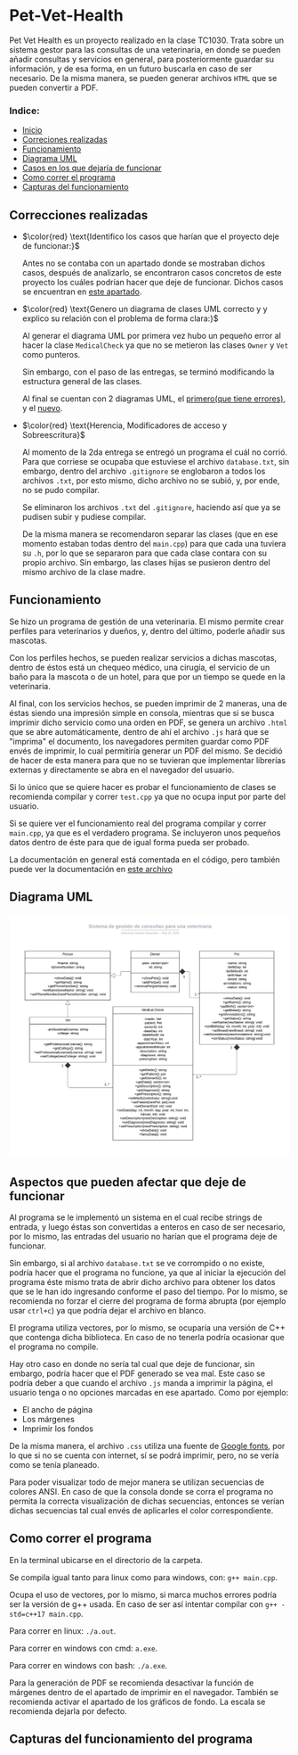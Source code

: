 # Pet-Vet-Health
 
Pet Vet Health es un proyecto realizado en la clase TC1030. Trata sobre un sistema gestor para las consultas de una veterinaria, en donde se pueden añadir consultas y servicios en general, para posteriormente guardar su información, y de esa forma, en un futuro buscarla en caso de ser necesario. De la misma manera, se pueden generar archivos `HTML` que se pueden convertir a PDF.

### Indice:

 - [Inicio](#pet-vet-health)
 - [Correciones realizadas](#correcciones-realizadas)
 - [Funcionamiento](#funcionamiento)
 - [Diagrama UML](#diagrama-uml)
 - [Casos en los que dejaría de funcionar](#aspectos-que-pueden-afectar-que-deje-de-funcionar)
 - [Como correr el programa](#como-correr-el-programa)
 - [Capturas del funcionamiento](#capturas-del-funcionamiento-del-programa)

## Correcciones realizadas

 - $\color{red} \text{Identifico los casos que harían que el proyecto deje de funcionar:}$

    Antes no se contaba con un apartado donde se mostraban dichos casos, después de analizarlo, se encontraron casos concretos de este proyecto los cuáles podrían hacer que deje de funcionar. Dichos casos se encuentran en [este apartado](#aspectos-que-pueden-afectar-que-deje-de-funcionar).

 - $\color{red} \text{Genero un diagrama de clases UML correcto y y explico su relación con el problema de forma clara:}$

    Al generar el diagrama UML por primera vez hubo un pequeño error al hacer la clase `MedicalCheck` ya que no se metieron las clases `Owner` y `Vet` como punteros.

    Sin embargo, con el paso de las entregas, se terminó modificando la estructura general de las clases.

    Al final se cuentan con 2 diagramas UML, el [primero(que tiene errores)]("https://github.com/EdCanCe/Pet-Vet-Health/blob/main/Extra/oldUML.jpeg"), y el [nuevo](#diagrama-uml).

 - $\color{red} \text{Herencia, Modificadores de acceso y Sobreescritura}$

   Al momento de la 2da entrega se entregó un programa el cuál no corrió. Para que corriese se ocupaba que estuviese el archivo `database.txt`, sin embargo, dentro del archivo `.gitignore` se englobaron a todos los archivos `.txt`, por esto mismo, dicho archivo no se subió, y, por ende, no se pudo compilar.

   Se eliminaron los archivos `.txt` del `.gitignore`, haciendo así que ya se pudisen subir y pudiese compilar.

   De la misma manera se recomendaron separar las clases (que en ese momento estaban todas dentro del `main.cpp`) para que cada una tuviera su `.h`, por lo que se separaron para que cada clase contara con su propio archivo. Sin embargo, las clases hijas se pusieron dentro del mismo archivo de la clase madre.


## Funcionamiento

Se hizo un programa de gestión de una veterinaria. El mismo permite crear perfiles para veterinarios y dueños, y, dentro del último, poderle añadir sus mascotas.

Con los perfiles hechos, se pueden realizar servicios a dichas mascotas, dentro de éstos está un chequeo médico, una cirugía, el servicio de un baño para la mascota o de un hotel, para que por un tiempo se quede en la veterinaria.

Al final, con los servicios hechos, se pueden imprimir de 2 maneras, una de éstas siendo una impresión simple en consola, mientras que si se busca imprimir dicho servicio como una orden en PDF, se genera un archivo `.html` que se abre automáticamente, dentro de ahí el archivo `.js` hará que se "imprima" el documento, los navegadores permiten guardar como PDF envés de imprimir, lo cual permitiría generar un PDF del mismo. Se decidió de hacer de esta manera para que no se tuvieran que implementar librerías externas y directamente se abra en el navegador del usuario.

Si lo único que se quiere hacer es probar el funcionamiento de clases se recomienda compilar y correr `test.cpp` ya que no ocupa input por parte del usuario. 

Si se quiere ver el funcionamiento real del programa compilar y correr `main.cpp`, ya que es el verdadero programa. Se incluyeron unos pequeños datos dentro de éste para que de igual forma pueda ser probado.

La documentación en general está comentada en el código, pero también puede ver la documentación en [este archivo](https://github.com/EdCanCe/Pet-Vet-Health/blob/main/Extra/Documentation.md)

## Diagrama UML

![](Extra/UML.jpeg)

## Aspectos que pueden afectar que deje de funcionar

Al programa se le implementó un sistema en el cual recibe strings de entrada, y luego éstas son convertidas a enteros en caso de ser necesario, por lo mismo, las entradas del usuario no harían que el programa deje de funcionar.

Sin embargo, si al archivo `database.txt` se ve corrompido o no existe, podría hacer que el programa no funcione, ya que al iniciar la ejecución del programa éste mismo trata de abrir dicho archivo para obtener los datos que se le han ido ingresando conforme el paso del tiempo. Por lo mismo, se recomienda no forzar el cierre del programa de forma abrupta (por ejemplo usar `ctrl+c`) ya que podría dejar el archivo en blanco.

El programa utiliza vectores, por lo mismo, se ocuparía una versión de C++ que contenga dicha biblioteca. En caso de no tenerla podría ocasionar que el programa no compile.

Hay otro caso en donde no sería tal cual que deje de funcionar, sin embargo, podría hacer que el PDF generado se vea mal. Este caso se podría deber a que cuando el archivo `.js` manda a imprimir la página, el usuario tenga o no opciones marcadas en ese apartado. Como por ejemplo:

 - El ancho de página
 - Los márgenes
 - Imprimir los fondos

De la misma manera, el archivo `.css` utiliza una fuente de [Google fonts](https://fonts.google.com/), por lo que si no se cuenta con internet, sí se podrá imprimir, pero, no se vería como se tenía planeado.

Para poder visualizar todo de mejor manera se utilizan secuencias de colores ANSI. En caso de que la consola donde se corra el programa no permita la correcta visualización de dichas secuencias, entonces se verían dichas secuencias tal cual envés de aplicarles el color correspondiente.

## Como correr el programa

En la terminal ubicarse en el directorio de la carpeta.

Se compila igual tanto para linux como para windows, con: `g++ main.cpp`. 

Ocupa el uso de vectores, por lo mismo, si marca muchos errores podría ser la versión de g++ usada. En caso de ser así intentar compilar con `g++ -std=c++17 main.cpp`.

Para correr en linux: `./a.out`.

Para correr en windows con cmd: `a.exe`.

Para correr en windows con bash: `./a.exe`.

Para la generación de PDF se recomienda desactivar la función de márgenes dentro de el apartado de imprimir en el navegador. También se recomienda activar el apartado de los gráficos de fondo. La escala se recomienda dejarla por defecto.

## Capturas del funcionamiento del programa